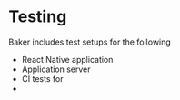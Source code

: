 # Testing

Baker includes test setups for the following 
 
- React Native application
- Application server
- CI tests for 
- 